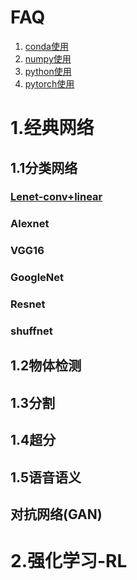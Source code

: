 
# FAQ
1) [conda使用](https://github.com/desneo/ML/blob/main/tools/conda.md) 
2) [numpy使用](https://github.com/desneo/ML/blob/main/tools/numpy.md) 
3) [python使用](https://github.com/desneo/ML/blob/main/tools/python.md) 
4) [pytorch使用](https://github.com/desneo/ML/blob/main/tools/pytorch.md)

# 1.经典网络
## 1.1分类网络
### [Lenet-conv+linear](https://zhuanlan.zhihu.com/p/31612931)
### Alexnet
### VGG16
### GoogleNet
### Resnet
### shuffnet

## 1.2物体检测

## 1.3分割

## 1.4超分

## 1.5语音语义

## 对抗网络(GAN)

# 2.强化学习-RL
